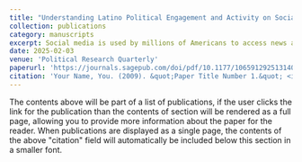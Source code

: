```yaml
---
title: "Understanding Latino Political Engagement and Activity on Social Media"
collection: publications
category: manuscripts
excerpt: Social media is used by millions of Americans to access news and politics. Yet there are no studies, to date, examining whether these behaviors systematically vary for those whose political incorporation process is distinct from those in the majority. We fill this void by examining how Latino online political activity compares to that of white Americans and the role of language in Latinos’ online political engagement. We hypothesize that Latino online political activity is comparable to whites. Moreover, given media reports suggesting that greater quantities of political misinformation are circulating on Spanish versus English-language social media, we expect reliance on Spanish-language social media for news predicts beliefs in inaccurate political narratives. Our survey findings, which we believe to be the largest original survey of the online political activity of Latinos and whites, reveal support for these expectations. Latino social media political activity, as measured by sharing/viewing news, talking about politics, and following politicians, is comparable to whites, both in self-reported and digital trace data. Latinos also turned to social media for news about COVID-19 more often than did whites. Finally, Latinos relying on Spanish-language social media usage for news predicts beliefs in election fraud in the 2020 U.S. Presidential election.
date: 2025-02-03
venue: 'Political Research Quarterly'
paperurl: 'https://journals.sagepub.com/doi/pdf/10.1177/10659129251314052'
citation: 'Your Name, You. (2009). &quot;Paper Title Number 1.&quot; <i>Journal 1</i>. 1(1).'
---
```

The contents above will be part of a list of publications, if the user clicks the link for the publication than the contents of section will be rendered as a full page, allowing you to provide more information about the paper for the reader. When publications are displayed as a single page, the contents of the above "citation" field will automatically be included below this section in a smaller font.
